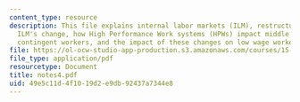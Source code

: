 ```yaml
---
content_type: resource
description: This file explains internal labor markets (ILM), restructuring i.e how
  ILM's change, how High Performance Work systems (HPWs) impact middle managers and
  contingent workers, and the impact of these changes on low wage workers.
file: https://ol-ocw-studio-app-production.s3.amazonaws.com/courses/15-677j-urban-labor-markets-and-employment-policy-spring-2005/49e5c11d4f1019d2e9db92437a7344e8_notes4.pdf
file_type: application/pdf
resourcetype: Document
title: notes4.pdf
uid: 49e5c11d-4f10-19d2-e9db-92437a7344e8
---
```

